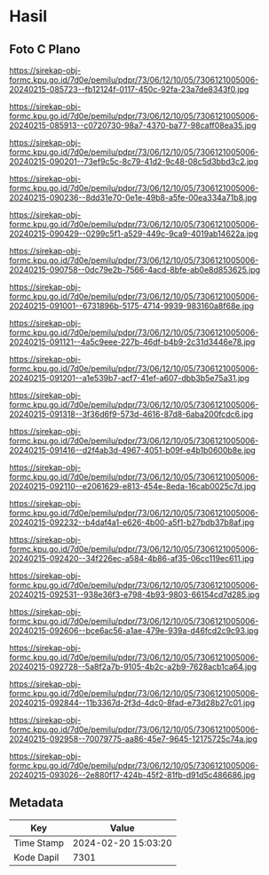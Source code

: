 # Hasil

## Foto C Plano

https://sirekap-obj-formc.kpu.go.id/7d0e/pemilu/pdpr/73/06/12/10/05/7306121005006-20240215-085723--fb12124f-0117-450c-92fa-23a7de8343f0.jpg

https://sirekap-obj-formc.kpu.go.id/7d0e/pemilu/pdpr/73/06/12/10/05/7306121005006-20240215-085913--c0720730-98a7-4370-ba77-98caff08ea35.jpg

https://sirekap-obj-formc.kpu.go.id/7d0e/pemilu/pdpr/73/06/12/10/05/7306121005006-20240215-090201--73ef9c5c-8c79-41d2-9c48-08c5d3bbd3c2.jpg

https://sirekap-obj-formc.kpu.go.id/7d0e/pemilu/pdpr/73/06/12/10/05/7306121005006-20240215-090236--8dd31e70-0e1e-49b8-a5fe-00ea334a71b8.jpg

https://sirekap-obj-formc.kpu.go.id/7d0e/pemilu/pdpr/73/06/12/10/05/7306121005006-20240215-090429--0299c5f1-a529-449c-9ca9-4019ab14622a.jpg

https://sirekap-obj-formc.kpu.go.id/7d0e/pemilu/pdpr/73/06/12/10/05/7306121005006-20240215-090758--0dc79e2b-7566-4acd-8bfe-ab0e8d853625.jpg

https://sirekap-obj-formc.kpu.go.id/7d0e/pemilu/pdpr/73/06/12/10/05/7306121005006-20240215-091001--6731896b-5175-4714-9939-983160a8f68e.jpg

https://sirekap-obj-formc.kpu.go.id/7d0e/pemilu/pdpr/73/06/12/10/05/7306121005006-20240215-091121--4a5c9eee-227b-46df-b4b9-2c31d3446e78.jpg

https://sirekap-obj-formc.kpu.go.id/7d0e/pemilu/pdpr/73/06/12/10/05/7306121005006-20240215-091201--a1e539b7-acf7-41ef-a607-dbb3b5e75a31.jpg

https://sirekap-obj-formc.kpu.go.id/7d0e/pemilu/pdpr/73/06/12/10/05/7306121005006-20240215-091318--3f36d6f9-573d-4616-87d8-6aba200fcdc6.jpg

https://sirekap-obj-formc.kpu.go.id/7d0e/pemilu/pdpr/73/06/12/10/05/7306121005006-20240215-091416--d2f4ab3d-4967-4051-b09f-e4b1b0600b8e.jpg

https://sirekap-obj-formc.kpu.go.id/7d0e/pemilu/pdpr/73/06/12/10/05/7306121005006-20240215-092110--e2061629-e813-454e-8eda-16cab0025c7d.jpg

https://sirekap-obj-formc.kpu.go.id/7d0e/pemilu/pdpr/73/06/12/10/05/7306121005006-20240215-092232--b4daf4a1-e626-4b00-a5f1-b27bdb37b8af.jpg

https://sirekap-obj-formc.kpu.go.id/7d0e/pemilu/pdpr/73/06/12/10/05/7306121005006-20240215-092420--34f226ec-a584-4b86-af35-06cc119ec611.jpg

https://sirekap-obj-formc.kpu.go.id/7d0e/pemilu/pdpr/73/06/12/10/05/7306121005006-20240215-092531--938e36f3-e798-4b93-9803-66154cd7d285.jpg

https://sirekap-obj-formc.kpu.go.id/7d0e/pemilu/pdpr/73/06/12/10/05/7306121005006-20240215-092606--bce6ac56-a1ae-479e-939a-d46fcd2c9c93.jpg

https://sirekap-obj-formc.kpu.go.id/7d0e/pemilu/pdpr/73/06/12/10/05/7306121005006-20240215-092728--5a8f2a7b-9105-4b2c-a2b9-7628acb1ca64.jpg

https://sirekap-obj-formc.kpu.go.id/7d0e/pemilu/pdpr/73/06/12/10/05/7306121005006-20240215-092844--11b3367d-2f3d-4dc0-8fad-e73d28b27c01.jpg

https://sirekap-obj-formc.kpu.go.id/7d0e/pemilu/pdpr/73/06/12/10/05/7306121005006-20240215-092958--70079775-aa86-45e7-9645-12175725c74a.jpg

https://sirekap-obj-formc.kpu.go.id/7d0e/pemilu/pdpr/73/06/12/10/05/7306121005006-20240215-093026--2e880f17-424b-45f2-81fb-d91d5c486686.jpg


## Metadata

| Key        | Value               |
| ---------- | ------------------- |
| Time Stamp | 2024-02-20 15:03:20 |
| Kode Dapil | 7301                |



